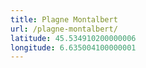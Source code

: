 ```yaml
---
title: Plagne Montalbert
url: /plagne-montalbert/
latitude: 45.534910200000006
longitude: 6.635004100000001
---
```


